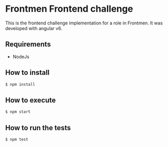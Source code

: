 # Frontmen Frontend challenge

This is the frontend challenge implementation for a role in Frontmen. It was developed with angular v6.

## Requirements
* NodeJs

## How to install
```bash
$ npm install
```

## How to execute
```bash
$ npm start
```

## How to run the tests
```bash
$ npm test